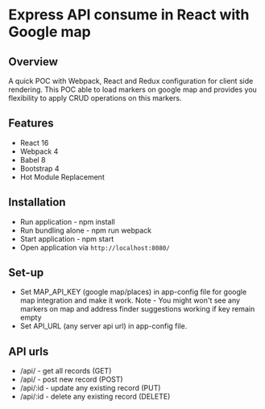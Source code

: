 # Express API consume in React with Google map

## Overview
A quick POC with Webpack, React  and Redux configuration for client side rendering.
This POC able to load markers on google map and provides you flexibility to apply CRUD operations on this markers.

## Features
* React 16
* Webpack 4
* Babel 8
* Bootstrap 4
* Hot Module Replacement

## Installation
* Run application - npm install
* Run bundling alone - npm run webpack
* Start application - npm start
* Open application via `http://localhost:8080/`

## Set-up
* Set MAP_API_KEY (google map/places) in app-config file for google map integration and make it work.
Note - You might won't see any markers on map and address finder suggestions working if key remain empty
* Set API_URL (any server api url) in app-config file. 

## API urls
* /api/ - get all records (GET)
* /api/ - post new record (POST)
* /api/:id - update any existing record (PUT)
* /api/:id - delete any existing record (DELETE)
